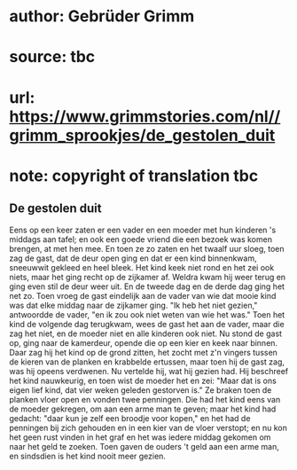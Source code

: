 # author: Gebrüder Grimm
# source: tbc
# url: https://www.grimmstories.com/nl//grimm_sprookjes/de_gestolen_duit
# note: copyright of translation tbc

## De gestolen duit 

Eens op een keer zaten er een vader en een moeder met hun kinderen 's
middags aan tafel; en ook een goede vriend die een bezoek was komen
brengen, at met hen mee. En toen ze zo zaten en het twaalf uur sloeg,
toen zag de gast, dat de deur open ging en dat er een kind binnenkwam,
sneeuwwit gekleed en heel bleek. Het kind keek niet rond en het zei ook
niets, maar het ging recht op de zijkamer af. Weldra kwam hij weer terug
en ging even stil de deur weer uit. En de tweede dag en de derde dag
ging het net zo. Toen vroeg de gast eindelijk aan de vader van wie dat
mooie kind was dat elke middag naar de zijkamer ging. "Ik heb het niet
gezien," antwoordde de vader, "en ik zou ook niet weten van wie het
was." Toen het kind de volgende dag terugkwam, wees de gast het aan de
vader, maar die zag het niet, en de moeder niet en alle kinderen ook
niet. Nu stond de gast op, ging naar de kamerdeur, opende die op een
kier en keek naar binnen. Daar zag hij het kind op de grond zitten, het
zocht met z'n vingers tussen de kieren van de planken en krabbelde
ertussen, maar toen hij de gast zag, was hij opeens verdwenen. Nu
vertelde hij, wat hij gezien had. Hij beschreef het kind nauwkeurig, en
toen wist de moeder het en zei: "Maar dat is ons eigen lief kind, dat
vier weken geleden gestorven is." Ze braken toen de planken vloer open
en vonden twee penningen. Die had het kind eens van de moeder gekregen,
om aan een arme man te geven; maar het kind had gedacht: "daar kun je
zelf een broodje voor kopen," en het had de penningen bij zich gehouden
en in een kier van de vloer verstopt; en nu kon het geen rust vinden in
het graf en het was iedere middag gekomen om naar het geld te zoeken.
Toen gaven de ouders 't geld aan een arme man, en sindsdien is het kind
nooit meer gezien.
